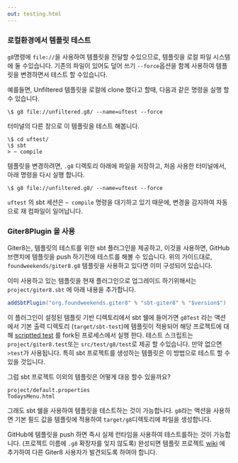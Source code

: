```yaml
---
out: testing.html
---
```


### 로컬환경에서 템플릿 테스트

`g8`명령에 `file://`을 사용하여 템플릿을 전달할 수있으므로, 템플릿을 로컬 파일 시스템에 둘 수있습니다.
 기존의 파일이 있어도 덮어 쓰기 `--force`옵션을 함께 사용하여 템플릿을 변경하면서 테스트 할 수있습니다.

예를들면, Unfiltered 템플릿을 로컬에 clone 했다고 할때, 다음과 같은 명령을 실행 할 수 있습니다.

    \$ g8 file://unfiltered.g8/ --name=uftest --force

터미널의 다른 창으로 이 템플릿을 테스트 해봅니다.

    \$ cd uftest/
    \$ sbt
    > ~ compile

템플릿을 변경하려면, `.g8` 디렉토리 아래에 파일을 저장하고, 처음 사용한 터미널에서, 아래 명령을 다시 실행 합니다.

    \$ g8 file://unfiltered.g8/ --name=uftest --force

`uftest` 의 sbt 세션은 `~ compile` 명령을 대기하고 있기 때문에, 변경을 감지하여 자동으로 재 컴파일이 일어납니다.

### Giter8Plugin 을 사용

Giter8는, 템플릿의 테스트를 위한 sbt 플러그인을 제공하고, 이것을 사용하면,
GitHub 브랜치에 템플릿을 push 하기전에 테스트를 해볼 수 있습니다.
위의 가이드대로, `foundweekends/giter8.g8` 템플릿을 사용하고 있다면 이미 구성되어 있습니다.

이미 사용하고 있는 템플릿을 현재 플러그인으로 업그레이드 하기위해서는 
`project/giter8.sbt` 에 아래 내용을 추가합니다.

```scala
addSbtPlugin("org.foundweekends.giter8" % "sbt-giter8" % "$version$")
```

이 플러그인이 설정된 템플릿 기반 디렉토리에서 sbt 쉘에 들어가면 `g8Test` 라는 액션에서 
기본 출력 디렉토리 (`target/sbt-test`)에 템플릿이 적용되어 해당 프로젝트에 대해 [scriptted test][scripted] 를 fork된 프로세스에서 실행 한다. 
테스트 스크립트는`project/giter8.test`또는 `src/test/g8/test`로 제공 할 수있습니다. 만약 없으면 `>test`가 사용됩니다.
특히 sbt 프로젝트를 생성하는 템플릿은 이 방법으로 테스트 할 수 있을 것입니다.

그럼 sbt 프로젝트 이외의 템플릿은 어떻게 대응 할수 있을까요?

    project/default.properties
    TodaysMenu.html

그래도 sbt 쉘을 사용하여 템플릿을 테스트하는 것이 가능합니다.
`g8`라는 액션을 사용하면 기본 필드 값을 템플릿에 적용하여 `target/g8`디렉토리에 파일을 생성합니다.

GitHub에 템플릿을 push 하면 즉시 실제  런타임을 사용하여 테스트를하는 것이 가능합니다. 
(프로젝트 이름에 `.g8` 확장자를 잊지 않도록) 완성되면 템플릿 프로젝트 [wiki][wiki] 에 추가하여
다른 Giter8 사용자가 발견되도록 하여야 합니다.

  [scripted]: https://www.scala-sbt.org/1.x/docs/Testing-sbt-plugins.html
  [wiki]: https://github.com/foundweekends/giter8/wiki/giter8-templates

